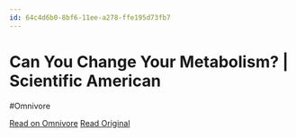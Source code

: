 ```yaml
---
id: 64c4d6b0-8bf6-11ee-a278-ffe195d73fb7
---
```


# Can You Change Your Metabolism? | Scientific American
#Omnivore

[Read on Omnivore](https://omnivore.app/me/can-you-change-your-metabolism-scientific-american-18c091f2947)
[Read Original](http://scientificamerican.com/article/can-you-change-your-metabolism)

